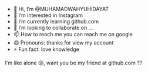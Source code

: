 - 👋 Hi, I’m @MUHAMADWAHYUHIDAYAT
- 👀 I’m interested in Instagram 
- 🌱 I’m currently learning github.com
- 💞️ I’m looking to collaborate on ...
- 📫 How to reach me you can reach me on google
- 😄 Pronouns: thanks for view my account 
- ⚡ Fun fact: love knowledge 

<!---
MUHAMADWAHYUHIDAYAT/MUHAMADWAHYUHIDAYAT is a ✨ special ✨ repository because its `README.md` (this file) appears on your GitHub profile.
You can click the Preview link to take a look at your changes.
--->
I'm like alone 😔, want you be my friend at github.com ??
